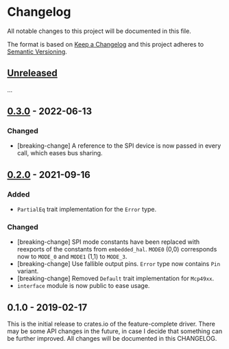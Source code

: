 # Changelog

All notable changes to this project will be documented in this file.

The format is based on [Keep a Changelog](http://keepachangelog.com/en/1.0.0/)
and this project adheres to [Semantic Versioning](http://semver.org/spec/v2.0.0.html).

## [Unreleased]

...

## [0.3.0] - 2022-06-13

### Changed
- [breaking-change] A reference to the SPI device is now passed in every call, which eases bus sharing.

## [0.2.0] - 2021-09-16

### Added
- `PartialEq` trait implementation for the `Error` type.

### Changed
- [breaking-change] SPI mode constants have been replaced with reexports of the constants from `embedded_hal`.
  `MODE0` (0,0) corresponds now to `MODE_0` and `MODE1` (1,1) to `MODE_3`.
- [breaking-change] Use fallible output pins. `Error` type now contains `Pin` variant.
- [breaking-change] Removed `Default` trait implementation for `Mcp49xx`.
- `interface` module is now public to ease usage.

## 0.1.0 - 2019-02-17

This is the initial release to crates.io of the feature-complete driver. There
may be some API changes in the future, in case I decide that something can be
further improved. All changes will be documented in this CHANGELOG.

[Unreleased]: https://github.com/eldruin/mcp49xx-rs/compare/v0.3.0...HEAD
[0.3.0]: https://github.com/eldruin/mcp49xx-rs/compare/v0.2.0...v0.3.0
[0.2.0]: https://github.com/eldruin/mcp49xx-rs/compare/v0.1.0...v0.2.0
